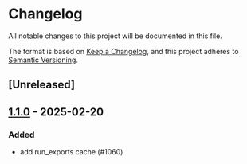 # Changelog

All notable changes to this project will be documented in this file.

The format is based on [Keep a Changelog](https://keepachangelog.com/en/1.0.0/),
and this project adheres to [Semantic Versioning](https://semver.org/spec/v2.0.0.html).

## [Unreleased]

## [1.1.0](https://github.com/conda/rattler/compare/simple_spawn_blocking-v1.0.0...simple_spawn_blocking-v1.1.0) - 2025-02-20

### Added

- add run_exports cache (#1060)
